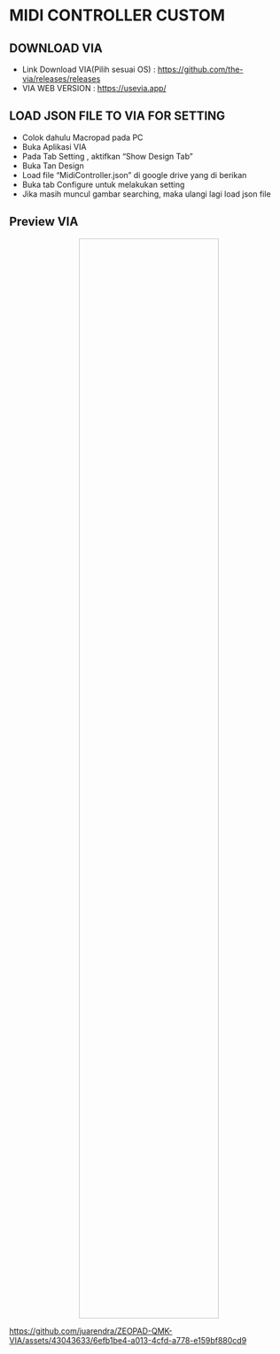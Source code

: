 # MIDI CONTROLLER CUSTOM
## DOWNLOAD VIA
- Link Download VIA(Pilih sesuai OS) : https://github.com/the-via/releases/releases
- VIA WEB VERSION : https://usevia.app/

## LOAD JSON FILE TO VIA FOR SETTING
- Colok dahulu Macropad pada PC
- Buka Aplikasi VIA
- Pada Tab Setting , aktifkan “Show Design Tab”
- Buka Tan Design
- Load file  “MidiController.json” di google drive yang di berikan
- Buka tab Configure untuk melakukan setting
- Jika masih muncul gambar searching, maka ulangi lagi load json file

## Preview VIA
<p align="center">
  <img width="50%" height="50%">
  
https://github.com/juarendra/ZEOPAD-QMK-VIA/assets/43043633/6efb1be4-a013-4cfd-a778-e159bf880cd9



 
</p>
